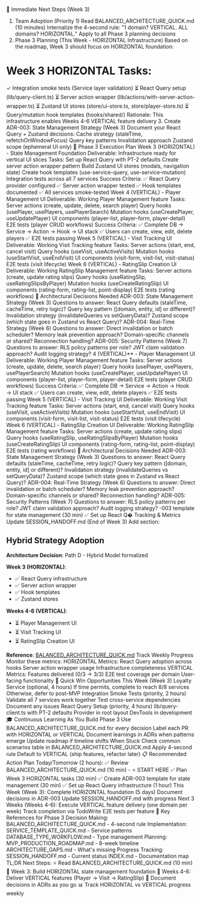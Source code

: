 🎯 Immediate Next Steps (Week 3)
1. Team Adoption (Priority 1)
Read BALANCED_ARCHITECTURE_QUICK.md (10 minutes)
Internalize the 4-second rule: "1 domain? VERTICAL. ALL domains? HORIZONTAL."
Apply to all Phase 3 planning decisions
2. Phase 3 Planning (This Week - HORIZONTAL Infrastructure)
Based on the roadmap, Week 3 should focus on HORIZONTAL foundation:
# Week 3 HORIZONTAL Tasks:
✓ Integration smoke tests (Service layer validation)
⏳ React Query setup (lib/query-client.ts)
⏳ Server action wrapper (lib/actions/with-server-action-wrapper.ts)
⏳ Zustand UI stores (store/ui-store.ts, store/player-store.ts)
⏳ Query/mutation hook templates (hooks/shared/)
Rationale: This infrastructure enables Weeks 4-6 VERTICAL feature delivery
3. Create ADR-003: State Management Strategy (Week 3)
Document your React Query + Zustand decisions:
Cache strategy (staleTime, refetchOnWindowFocus)
Query key patterns
Invalidation approach
Zustand scope (ephemeral UI only)
📅 Phase 3 Execution Plan
Week 3 (HORIZONTAL) - State Management Foundation
Deliverable: Infrastructure ready for vertical UI slices Tasks:
Set up React Query with PT-2 defaults
Create server action wrapper pattern
Build Zustand UI stores (modals, navigation state)
Create hook templates (use-service-query, use-service-mutation)
Integration tests across all 7 services
Success Criteria:
✅ React Query provider configured
✅ Server action wrapper tested
✅ Hook templates documented
✅ All services smoke-tested
Week 4 (VERTICAL) - Player Management UI
Deliverable: Working Player Management feature Tasks:
Server actions (create, update, delete, search player)
Query hooks (usePlayer, usePlayers, usePlayerSearch)
Mutation hooks (useCreatePlayer, useUpdatePlayer)
UI components (player-list, player-form, player-detail)
E2E tests (player CRUD workflows)
Success Criteria:
✅ Complete DB → Service → Action → Hook → UI stack
✅ Users can create, view, edit, delete players
✅ E2E tests passing
Week 5 (VERTICAL) - Visit Tracking UI
Deliverable: Working Visit Tracking feature Tasks:
Server actions (start, end, cancel visit)
Query hooks (useVisit, useActiveVisits)
Mutation hooks (useStartVisit, useEndVisit)
UI components (visit-form, visit-list, visit-status)
E2E tests (visit lifecycle)
Week 6 (VERTICAL) - RatingSlip Creation UI
Deliverable: Working RatingSlip Management feature Tasks:
Server actions (create, update rating slips)
Query hooks (useRatingSlip, useRatingSlipsByPlayer)
Mutation hooks (useCreateRatingSlip)
UI components (rating-form, rating-list, point-display)
E2E tests (rating workflows)
🔧 Architectural Decisions Needed
ADR-003: State Management Strategy (Week 3)
Questions to answer:
React Query defaults (staleTime, cacheTime, retry logic)?
Query key pattern ([domain, entity, id] or different)?
Invalidation strategy (invalidateQueries vs setQueryData)?
Zustand scope (which state goes in Zustand vs React Query)?
ADR-004: Real-Time Strategy (Week 6)
Questions to answer:
Direct invalidation or batch scheduler?
Memory leak prevention approach?
Domain-specific channels or shared?
Reconnection handling?
ADR-005: Security Patterns (Week 7)
Questions to answer:
RLS policy patterns per role?
JWT claim validation approach?
Audit logging strategy?
4 (VERTICAL)** - Player Management UI
Deliverable: Working Player Management feature Tasks:
Server actions (create, update, delete, search player)
Query hooks (usePlayer, usePlayers, usePlayerSearch)
Mutation hooks (useCreatePlayer, useUpdatePlayer)
UI components (player-list, player-form, player-detail)
E2E tests (player CRUD workflows)
Success Criteria:
✅ Complete DB → Service → Action → Hook → UI stack
✅ Users can create, view, edit, delete players
✅ E2E tests passing
Week 5 (VERTICAL) - Visit Tracking UI
Deliverable: Working Visit Tracking feature Tasks:
Server actions (start, end, cancel visit)
Query hooks (useVisit, useActiveVisits)
Mutation hooks (useStartVisit, useEndVisit)
UI components (visit-form, visit-list, visit-status)
E2E tests (visit lifecycle)
Week 6 (VERTICAL) - RatingSlip Creation UI
Deliverable: Working RatingSlip Management feature Tasks:
Server actions (create, update rating slips)
Query hooks (useRatingSlip, useRatingSlipsByPlayer)
Mutation hooks (useCreateRatingSlip)
UI components (rating-form, rating-list, point-display)
E2E tests (rating workflows)
🔧 Architectural Decisions Needed
ADR-003: State Management Strategy (Week 3)
Questions to answer:
React Query defaults (staleTime, cacheTime, retry logic)?
Query key pattern ([domain, entity, id] or different)?
Invalidation strategy (invalidateQueries vs setQueryData)?
Zustand scope (which state goes in Zustand vs React Query)?
ADR-004: Real-Time Strategy (Week 6)
Questions to answer:
Direct invalidation or batch scheduler?
Memory leak prevention approach?
Domain-specific channels or shared?
Reconnection handling?
ADR-005: Security Patterns (Week 7)
Questions to answer:
RLS policy patterns per role?
JWT claim validation approach?
Audit logging strategy?
-003 template for state management (30 min)
✅ Set up React Q� Tracking & Metrics
Update SESSION_HANDOFF.md (End of Week 3)
Add section:
## Hybrid Strategy Adoption

**Architecture Decision**: Path D - Hybrid Model formalized

**Week 3 (HORIZONTAL)**:
- ✅ React Query infrastructure
- ✅ Server action wrapper
- ✅ Hook templates
- ✅ Zustand stores

**Weeks 4-6 (VERTICAL)**:
- ⏳ Player Management UI
- ⏳ Visit Tracking UI  
- ⏳ RatingSlip Creation UI

**Reference**: [BALANCED_ARCHITECTURE_QUICK.md](../patterns/BALANCED_ARCHITECTURE_QUICK.md)
Track Weekly Progress
Monitor these metrics: HORIZONTAL Metrics:
React Query adoption across hooks
Server action wrapper usage
Infrastructure completeness
VERTICAL Metrics:
Features delivered (0/3 → 3/3)
E2E test coverage per domain
User-facing functionality
🚀 Quick Win Opportunities
This Week (Week 3)
Loyalty Service (optional, 4 hours)
If time permits, complete to reach 8/8 services
Otherwise, defer to post-MVP
Integration Smoke Tests (priority, 2 hours)
Validate all 7 services work together
Test cross-service dependencies
Document any issues
React Query Setup (priority, 4 hours)
lib/query-client.ts with PT-2 defaults
Provider in root layout
DevTools in development
🎓 Continuous Learning
As You Build Phase 3
Use BALANCED_ARCHITECTURE_QUICK.md for every decision
Label each PR with HORIZONTAL or VERTICAL
Document learnings in ADRs when patterns emerge
Update roadmap if timeline shifts
When Stuck
Check common scenarios table in BALANCED_ARCHITECTURE_QUICK.md
Apply 4-second rule
Default to VERTICAL (ship features, refactor later)
📋 Recommended Action Plan
Today/Tomorrow (2 hours):
✅ Review BALANCED_ARCHITECTURE_QUICK.md (10 min) - ⭐ START HERE
✅ Plan Week 3 HORIZONTAL tasks (30 min)
✅ Create ADR-003 template for state management (30 min)
✅ Set up React Query infrastructure (1 hour)
This Week (Week 3):
Complete HORIZONTAL foundation (5 days)
Document decisions in ADR-003
Update SESSION_HANDOFF.md with progress
Next 3 Weeks (Weeks 4-6):
Execute VERTICAL feature delivery (one domain per week)
Track completion via TodoWrite
E2E tests per feature
🔗 Key References for Phase 3
Decision Making:
BALANCED_ARCHITECTURE_QUICK.md - 4-second rule
Implementation:
SERVICE_TEMPLATE_QUICK.md - Service patterns
DATABASE_TYPE_WORKFLOW.md - Type management
Planning:
MVP_PRODUCTION_ROADMAP.md - 8-week timeline
ARCHITECTURE_GAPS.md - What's missing
Progress Tracking:
SESSION_HANDOFF.md - Current status
INDEX.md - Documentation map
TL;DR Next Steps:
⭐ Read BALANCED_ARCHITECTURE_QUICK.md (10 min)
🔧 Week 3: Build HORIZONTAL state management foundation
🎨 Weeks 4-6: Deliver VERTICAL features (Player → Visit → RatingSlip)
📝 Document decisions in ADRs as you go
📊 Track HORIZONTAL vs VERTICAL progress weekly